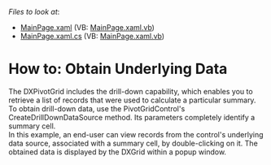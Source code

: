 <!-- default file list -->
*Files to look at*:

* [MainPage.xaml](./CS/DXPivotGrid_UnderlyingData/MainPage.xaml) (VB: [MainPage.xaml.vb](./VB/DXPivotGrid_UnderlyingData/MainPage.xaml.vb))
* [MainPage.xaml.cs](./CS/DXPivotGrid_UnderlyingData/MainPage.xaml.cs) (VB: [MainPage.xaml.vb](./VB/DXPivotGrid_UnderlyingData/MainPage.xaml.vb))
<!-- default file list end -->
# How to: Obtain Underlying Data


<p>The DXPivotGrid includes the drill-down capability, which enables you to retrieve a list of records that were used to calculate a particular summary. <br />
To obtain drill-down data, use the PivotGridControl's CreateDrillDownDataSource method. Its parameters completely identify a summary cell.<br />
In this example, an end-user can view records from the control's underlying data source, associated with a summary cell, by double-clicking on it. The obtained data is displayed by the DXGrid within a popup window.</p><br />


<br/>


